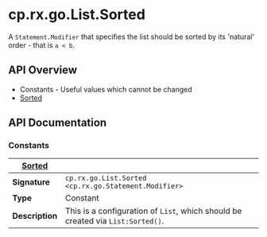 # cp.rx.go.List.Sorted

A `Statement.Modifier` that specifies the list should be sorted by its 'natural' order - that is `a < b`.

## API Overview
* Constants - Useful values which cannot be changed
 * [Sorted](#Sorted)

## API Documentation

### Constants

| [Sorted](#Sorted)         |                                                                                     |
| --------------------------------------------|-------------------------------------------------------------------------------------|
| **Signature**                               | `cp.rx.go.List.Sorted <cp.rx.go.Statement.Modifier>`                                                                    |
| **Type**                                    | Constant                                                                     |
| **Description**                             | This is a configuration of `List`, which should be created via `List:Sorted()`.                                                                     |

